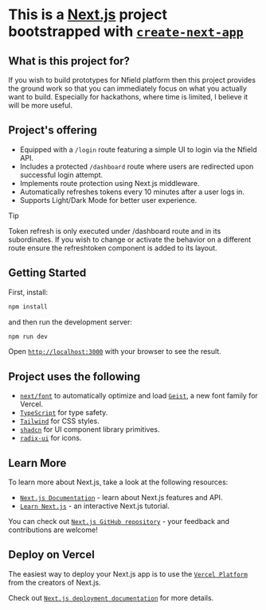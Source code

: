 # This is a [Next.js](https://nextjs.org) project bootstrapped with [`create-next-app`](https://nextjs.org/docs/app/api-reference/cli/create-next-app)

## What is this project for?

If you wish to build prototypes for Nfield platform then this project provides the ground work so that you can immediately focus on what you actually want to build. Especially for hackathons, where time is limited, I believe it will be more useful.

## Project's offering

- Equipped with a `/login` route featuring a simple UI to login via the Nfield API.
- Includes a protected `/dashboard` route where users are redirected upon successful login attempt.
- Implements route protection using Next.js middleware.
- Automatically refreshes tokens every 10 minutes after a user logs in.
- Supports Light/Dark Mode for better user experience.

> [!TIP]
> Token refresh is only executed under /dashboard route and in its subordinates. If you wish to change or activate the behavior on a different route ensure the refreshtoken component is added to its layout.

## Getting Started

First, install:

```bash
npm install
```

and then run the development server:

```bash
npm run dev
```

Open [`http://localhost:3000`](http://localhost:3000) with your browser to see the result.

## Project uses the following

- [`next/font`](https://nextjs.org/docs/app/building-your-application/optimizing/fonts) to automatically optimize and load [`Geist`](https://vercel.com/font), a new font family for Vercel.
- [`TypeScript`](https://www.typescriptlang.org/) for type safety.
- [`Tailwind`](https://tailwindcss.com/) for CSS styles.
- [`shadcn`](https://ui.shadcn.com/) for UI component library primitives.
- [`radix-ui`](https://www.radix-ui.com/icons) for icons.

## Learn More

To learn more about Next.js, take a look at the following resources:

- [`Next.js Documentation`](https://nextjs.org/docs) - learn about Next.js features and API.
- [`Learn Next.js`](https://nextjs.org/learn) - an interactive Next.js tutorial.

You can check out [`Next.js GitHub repository`](https://github.com/vercel/next.js) - your feedback and contributions are welcome!

## Deploy on Vercel

The easiest way to deploy your Next.js app is to use the [`Vercel Platform`](https://vercel.com/new?utm_medium=default-template&filter=next.js&utm_source=create-next-app&utm_campaign=create-next-app-readme) from the creators of Next.js.

Check out [`Next.js deployment documentation`](https://nextjs.org/docs/app/building-your-application/deploying) for more details.
